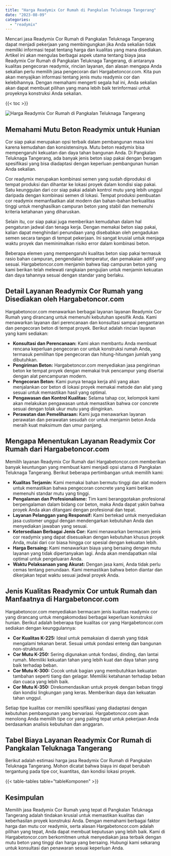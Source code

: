 ```yaml
---
title: "Harga Readymix Cor Rumah di Pangkalan Teluknaga Tangerang"
date: "2023-08-09"
categories: 
  - "readymix"
---
```



Mencari jasa Readymix Cor Rumah di Pangkalan Teluknaga Tangerang dapat menjadi pekerjaan yang membingungkan jika Anda sekalian tidak memiliki informasi tepat tentang harga dan kualitas yang mana disediakan. Artikel ini akan mengulas berbagai aspek utama tentang biaya jasa Readymix Cor Rumah di Pangkalan Teluknaga Tangerang, di antaranya kualitas pengecoran readymix, rincian layanan, dan alasan mengapa Anda sekalian perlu memilih jasa pengecoran dari Hargabetoncor.com. Kita pun akan menyajikan informasi tentang jenis mutu readymix cor dan kelebihannya. Dengan memahami mengerti segala hal ini, Anda sekalian akan dapat membuat pilihan yang mana lebih baik terinformasi untuk proyeknya konstruksi Anda sekalian.

{{< toc >}}

![Harga Readymix Cor Rumah di Pangkalan Teluknaga Tangerang](https://hargareadymixid.github.io/hbc/readymix-hbc%20(14).png)

## Memahami Mutu Beton Readymix untuk Hunian

Cor siap pakai merupakan opsi terbaik dalam pembangunan masa kini karena kemudahan dan konsistensinya. Mutu beton readymix bisa mempengaruhi kekuatan dan daya tahan bangunan Anda. Di Pangkalan Teluknaga Tangerang, ada banyak jenis beton siap pakai dengan beragam spesifikasi yang bisa diadaptasi dengan keperluan pembangunan hunian Anda sekalian.

Cor readymix merupakan kombinasi semen yang sudah diproduksi di tempat produksi dan dihantar ke lokasi proyek dalam kondisi siap pakai. Satu keunggulan dari cor siap pakai adalah kontrol mutu yang lebih unggul daripada dengan kombinasi semen di lokasi. Tempat produksi pembuatan cor readymix memanfaatkan alat modern dan bahan-bahan berkualitas tinggi untuk menghasilkan campuran beton yang stabil dan memenuhi kriteria ketahanan yang diharuskan.

Selain itu, cor siap pakai juga memberikan kemudahan dalam hal pengaturan jadwal dan tenaga kerja. Dengan memakai beton siap pakai, kalian dapat menghindari penundaan yang disebabkan oleh pengadukan semen secara tangan di tempat pekerjaan. Ini sangat krusial untuk menjaga waktu proyek dan meminimalkan risiko error dalam kombinasi beton.

Beberapa elemen yang mempengaruhi kualitas beton siap pakai termasuk rasio bahan campuran, pengendalian temperatur, dan pemakaian aditif yang sesuai. Hargabetoncor.com menjamin bahwa tiap campuran beton yang kami berikan telah melewati rangkaian pengujian untuk menjamin kekuatan dan daya tahannya sesuai dengan standar yang berlaku.

## Detail Layanan Readymix Cor Rumah yang Disediakan oleh Hargabetoncor.com

Hargabetoncor.com menawarkan berbagai layanan layanan Readymix Cor Rumah yang dirancang untuk memenuhi kebutuhan spesifik Anda. Kami menawarkan layanan dari perencanaan dan konsultasi sampai pengantaran dan pengecoran beton di tempat proyek. Berikut adalah rincian layanan yang kami sediakan:

- **Konsultasi dan Perencanaan:** Kami akan membantu Anda membuat rencana keperluan pengecoran cor untuk konstruksi rumah Anda, termasuk pemilihan tipe pengecoran dan hitung-hitungan jumlah yang dibutuhkan.
- **Pengiriman Beton:** Hargabetoncor.com menyediakan jasa pengiriman beton ke tempat proyek dengan memakai truk pencampur yang disertai dengan alat pencampuran modern.
- **Pengecoran Beton:** Kami punya tenaga kerja ahli yang akan menjalankan cor beton di lokasi proyek memakai metode dan alat yang sesuai untuk memastikan hasil yang optimal.
- **Pengawasan dan Kontrol Kualitas:** Selama tahap cor, kelompok kami akan melakukan pengawasan untuk memastikan bahwa cor concrete sesuai dengan tolak ukur mutu yang diinginkan.
- **Perawatan dan Pemeliharaan:** Kami juga menawarkan layanan perawatan dan perawatan sesudah cor untuk menjamin beton Anda meraih kuat maksimum dan umur panjang.

## Mengapa Menentukan Layanan Readymix Cor Rumah dari Hargabetoncor.com

Memilih layanan Readymix Cor Rumah dari Hargabetoncor.com memberikan banyak keuntungan yang membuat kami menjadi opsi utama di Pangkalan Teluknaga Tangerang. Berikut beberapa pertimbangan untuk memilih kami:

- **Kualitas Terjamin:** Kami memakai bahan bermutu tinggi dan alat modern untuk memastikan bahwa pengecoran concrete yang kami berikan memenuhi standar mutu yang tinggi.
- **Pengalaman dan Profesionalisme:** Tim kami beranggotakan profesional berpengalaman dalam bidang cor beton, maka Anda dapat yakin bahwa proyek Anda akan ditangani dengan profesional dan tepat.
- **Layanan Pelanggan yang Responsif:** Kami bertekad untuk menyediakan jasa customer unggul dengan mendengarkan kebutuhan Anda dan menyediakan jawaban yang sesuai.
- **Ketersediaan Berbagai Jenis Cor:** Kami menawarkan bermacam jenis cor readymix yang dapat disesuaikan dengan kebutuhan khusus proyek Anda, mulai dari cor biasa hingga cor spesial dengan kekuatan lebih.
- **Harga Bersaing:** Kami menawarkan biaya yang bersaing dengan mutu layanan yang tidak dipertanyakan lagi. Anda akan mendapatkan nilai optimal untuk pengeluaran Anda.
- **Waktu Pelaksanaan yang Akurat:** Dengan jasa kami, Anda tidak perlu cemas tentang penundaan. Kami memastikan bahwa beton diantar dan dikerjakan tepat waktu sesuai jadwal proyek Anda.

## Jenis Kualitas Readymix Cor untuk Rumah dan Manfaatnya di Hargabetoncor.com

Hargabetoncor.com menyediakan bermacam jenis kualitas readymix cor yang dirancang untuk mengakomodasi berbagai keperluan konstruksi hunian. Berikut adalah beberapa tipe kualitas cor yang Hargabetoncor.com sediakan dengan keunggulannya:

- **Cor Kualitas K-225:** Ideal untuk pemakaian di daerah yang tidak mengalami tekanan berat. Sesuai untuk pondasi enteng dan bangunan non-struktural.
- **Cor Mutu K-250:** Sering digunakan untuk fondasi, dinding, dan lantai rumah. Memiliki kekuatan tahan yang lebih kuat dan daya tahan yang baik terhadap beban.
- **Cor Mutu K-300:** Cocok untuk bagian yang membutuhkan kekuatan tambahan seperti tiang dan gelagar. Memiliki ketahanan terhadap beban dan cuaca yang lebih baik.
- **Cor Mutu K-350:** Direkomendasikan untuk proyek dengan beban tinggi dan kondisi lingkungan yang keras. Memberikan daya dan kekuatan tahan unggul.

Setiap tipe kualitas cor memiliki spesifikasi yang diadaptasi dengan kebutuhan pembangunan yang bervariasi. Hargabetoncor.com akan menolong Anda memilih tipe cor yang paling tepat untuk pekerjaan Anda berdasarkan analisis kebutuhan dan anggaran.

## Tabel Biaya Layanan Readymix Cor Rumah di Pangkalan Teluknaga Tangerang

Berikut adalah estimasi harga jasa Readymix Cor Rumah di Pangkalan Teluknaga Tangerang. Mohon dicatat bahwa biaya ini dapat berubah tergantung pada tipe cor, kuantitas, dan kondisi lokasi proyek.

{{< table-tables table="tableKomponen" >}}

## Kesimpulan

Memilih jasa Readymix Cor Rumah yang tepat di Pangkalan Teluknaga Tangerang adalah tindakan krusial untuk memastikan kualitas dan keberhasilan proyek konstruksi Anda. Dengan memahami berbagai faktor harga dan mutu cor readymix, serta alasan Hargabetoncor.com adalah pilihan yang tepat, Anda dapat membuat keputusan yang lebih baik. Kami di Hargabetoncor.com berkomitmen untuk menyediakan jasa terbaik dengan mutu beton yang tinggi dan harga yang bersaing. Hubungi kami sekarang untuk konsultasi dan penawaran sesuai keperluan Anda.
